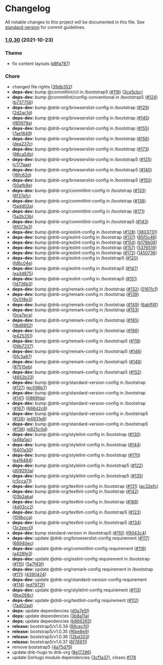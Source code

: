 # Changelog

All notable changes to this project will be documented in this file. See [standard-version](https://github.com/conventional-changelog/standard-version) for commit guidelines.

### [1.0.30](https://github.com/dnb-org/blocks/compare/bootstrap/v1.0.29...bootstrap/v1.0.30) (2021-10-23)


### Theme

* fix content layouts ([d8fa787](https://github.com/dnb-org/blocks/commit/d8fa78741b24e9f9157541f843578c86d9200cd5))


### Chore

* changed file rights ([39db352](https://github.com/dnb-org/blocks/commit/39db352e06ef6aa76e32c52c5ca704324260d00c))
* **deps-dev:** bump @commitlint/cli in /bootstrap5 ([#119](https://github.com/dnb-org/blocks/issues/119)) ([3ce5cbc](https://github.com/dnb-org/blocks/commit/3ce5cbc1dfdd1f9aeaa4774a661b4edccd6080a9))
* **deps-dev:** bump @commitlint/config-conventional in /bootstrap5 ([#124](https://github.com/dnb-org/blocks/issues/124)) ([b737758](https://github.com/dnb-org/blocks/commit/b737758ab891c7419e45e027b84e1ae8fe039b51))
* **deps-dev:** bump @dnb-org/browserslist-config in /bootstrap ([#129](https://github.com/dnb-org/blocks/issues/129)) ([2d2ac1d](https://github.com/dnb-org/blocks/commit/2d2ac1da2b0cea87e7c73dcc8101a1837c8cf6b9))
* **deps-dev:** bump @dnb-org/browserslist-config in /bootstrap ([#145](https://github.com/dnb-org/blocks/issues/145)) ([f85979a](https://github.com/dnb-org/blocks/commit/f85979ac9387da0555ac476dbbdf760943a78f55))
* **deps-dev:** bump @dnb-org/browserslist-config in /bootstrap ([#155](https://github.com/dnb-org/blocks/issues/155)) ([7ae1649](https://github.com/dnb-org/blocks/commit/7ae1649c34e035ba672662a31bb40b4cc6be1d8c))
* **deps-dev:** bump @dnb-org/browserslist-config in /bootstrap ([#156](https://github.com/dnb-org/blocks/issues/156)) ([dea237c](https://github.com/dnb-org/blocks/commit/dea237c44ee764600e4032feabe00520642abd40))
* **deps-dev:** bump @dnb-org/browserslist-config in /bootstrap ([#173](https://github.com/dnb-org/blocks/issues/173)) ([98ca54b](https://github.com/dnb-org/blocks/commit/98ca54bc340f76e31bed5b52dd21c34e35c03dd1))
* **deps-dev:** bump @dnb-org/browserslist-config in /bootstrap5 ([#125](https://github.com/dnb-org/blocks/issues/125)) ([c177aae](https://github.com/dnb-org/blocks/commit/c177aae65fd7a91df7c4ee51649ea8d1a056aadd))
* **deps-dev:** bump @dnb-org/browserslist-config in /bootstrap5 ([#140](https://github.com/dnb-org/blocks/issues/140)) ([16fc62d](https://github.com/dnb-org/blocks/commit/16fc62dd9548cbae969c2425181afb58955a78d7))
* **deps-dev:** bump @dnb-org/browserslist-config in /bootstrap5 ([#150](https://github.com/dnb-org/blocks/issues/150)) ([50afb9e](https://github.com/dnb-org/blocks/commit/50afb9e219ded76b4b9bc4d88510f607a5cc5f3c))
* **deps-dev:** bump @dnb-org/commitlint-config in /bootstrap ([#133](https://github.com/dnb-org/blocks/issues/133)) ([6f37efc](https://github.com/dnb-org/blocks/commit/6f37efcf6195017e25555753689a108fe03a3adc))
* **deps-dev:** bump @dnb-org/commitlint-config in /bootstrap ([#138](https://github.com/dnb-org/blocks/issues/138)) ([5add02a](https://github.com/dnb-org/blocks/commit/5add02aa024a9d0b7188ebdc568c16dc4f7ea043))
* **deps-dev:** bump @dnb-org/commitlint-config in /bootstrap ([#171](https://github.com/dnb-org/blocks/issues/171)) ([5a2b23b](https://github.com/dnb-org/blocks/commit/5a2b23be85c649ba3d94cb5f4c994cd5e4e25d96))
* **deps-dev:** bump @dnb-org/commitlint-config in /bootstrap5 ([#143](https://github.com/dnb-org/blocks/issues/143)) ([6f073e3](https://github.com/dnb-org/blocks/commit/6f073e30bb47e5563db93408ec746065721c24ae))
* **deps-dev:** bump @dnb-org/eslint-config in /bootstrap ([#128](https://github.com/dnb-org/blocks/issues/128)) ([3803731](https://github.com/dnb-org/blocks/commit/38037316c102b99e8b7eb02ce3c20e89548cef2a))
* **deps-dev:** bump @dnb-org/eslint-config in /bootstrap ([#137](https://github.com/dnb-org/blocks/issues/137)) ([85f5c46](https://github.com/dnb-org/blocks/commit/85f5c4640c3b51632809aec8316f80ccf924d757))
* **deps-dev:** bump @dnb-org/eslint-config in /bootstrap ([#154](https://github.com/dnb-org/blocks/issues/154)) ([b178b06](https://github.com/dnb-org/blocks/commit/b178b06ba855f85e77f5b35e94fb91710a629105))
* **deps-dev:** bump @dnb-org/eslint-config in /bootstrap ([#157](https://github.com/dnb-org/blocks/issues/157)) ([5376519](https://github.com/dnb-org/blocks/commit/53765197b7303952010560b769d51ee44ff0b5d8))
* **deps-dev:** bump @dnb-org/eslint-config in /bootstrap ([#172](https://github.com/dnb-org/blocks/issues/172)) ([1450736](https://github.com/dnb-org/blocks/commit/1450736d9affb7e5a271eaa08cec1ec0e7f537a6))
* **deps-dev:** bump @dnb-org/eslint-config in /bootstrap5 ([#120](https://github.com/dnb-org/blocks/issues/120)) ([fd6c04e](https://github.com/dnb-org/blocks/commit/fd6c04e7270e8fab249d83ee68a28080cb69c91b))
* **deps-dev:** bump @dnb-org/eslint-config in /bootstrap5 ([#147](https://github.com/dnb-org/blocks/issues/147)) ([ea3d875](https://github.com/dnb-org/blocks/commit/ea3d8753d7c6047b1d8b3007d66cbcac47382822))
* **deps-dev:** bump @dnb-org/eslint-config in /bootstrap5 ([#151](https://github.com/dnb-org/blocks/issues/151)) ([1d736b3](https://github.com/dnb-org/blocks/commit/1d736b37e18b017d43b8204848262e8d7b8ba3c6))
* **deps-dev:** bump @dnb-org/remark-config in /bootstrap ([#132](https://github.com/dnb-org/blocks/issues/132)) ([01611c1](https://github.com/dnb-org/blocks/commit/01611c1debdccfb300a5102bf958c0a80da64f20))
* **deps-dev:** bump @dnb-org/remark-config in /bootstrap ([#139](https://github.com/dnb-org/blocks/issues/139)) ([0c518e3](https://github.com/dnb-org/blocks/commit/0c518e3144c53fd71cd2a984d882766ae1784323))
* **deps-dev:** bump @dnb-org/remark-config in /bootstrap ([#149](https://github.com/dnb-org/blocks/issues/149)) ([6abff4f](https://github.com/dnb-org/blocks/commit/6abff4fec80eda74a84190b388a52f7fe890a461))
* **deps-dev:** bump @dnb-org/remark-config in /bootstrap ([#153](https://github.com/dnb-org/blocks/issues/153)) ([0ca7eca](https://github.com/dnb-org/blocks/commit/0ca7ecaec0bdb892d8aa169031a6c723e4e01d80))
* **deps-dev:** bump @dnb-org/remark-config in /bootstrap ([#165](https://github.com/dnb-org/blocks/issues/165)) ([18d9852](https://github.com/dnb-org/blocks/commit/18d9852dd457bfa285ecea2b8e8b15c4de6a6e6f))
* **deps-dev:** bump @dnb-org/remark-config in /bootstrap ([#166](https://github.com/dnb-org/blocks/issues/166)) ([e425351](https://github.com/dnb-org/blocks/commit/e425351d5b00fe0058040d0c65e6b16d1eb84c59))
* **deps-dev:** bump @dnb-org/remark-config in /bootstrap5 ([#118](https://github.com/dnb-org/blocks/issues/118)) ([09b7237](https://github.com/dnb-org/blocks/commit/09b7237578311218f4658e25d08fe26e4f171fd9))
* **deps-dev:** bump @dnb-org/remark-config in /bootstrap5 ([#146](https://github.com/dnb-org/blocks/issues/146)) ([5fc3a87](https://github.com/dnb-org/blocks/commit/5fc3a87e90f56373205472a7db375bee7c05ced5))
* **deps-dev:** bump @dnb-org/remark-config in /bootstrap5 ([#148](https://github.com/dnb-org/blocks/issues/148)) ([87515eb](https://github.com/dnb-org/blocks/commit/87515ebe4ce26a200aef0f4a2e02ca0f8d39cfe0))
* **deps-dev:** bump @dnb-org/remark-config in /bootstrap5 ([#152](https://github.com/dnb-org/blocks/issues/152)) ([4652b33](https://github.com/dnb-org/blocks/commit/4652b333a00ade916de347a9729d8a5278cf4659))
* **deps-dev:** bump @dnb-org/standard-version-config in /bootstrap ([#127](https://github.com/dnb-org/blocks/issues/127)) ([ec096b7](https://github.com/dnb-org/blocks/commit/ec096b78451c40c6dc61c91ee879f7534567016c))
* **deps-dev:** bump @dnb-org/standard-version-config in /bootstrap ([#141](https://github.com/dnb-org/blocks/issues/141)) ([0869fda](https://github.com/dnb-org/blocks/commit/0869fda1ef5f92a44c07e4c751ccaceb8198e388))
* **deps-dev:** bump @dnb-org/standard-version-config in /bootstrap ([#167](https://github.com/dnb-org/blocks/issues/167)) ([666d2c6](https://github.com/dnb-org/blocks/commit/666d2c6a61915bf3128742d875e4f45f0c8e62a8))
* **deps-dev:** bump @dnb-org/standard-version-config in /bootstrap5 ([#126](https://github.com/dnb-org/blocks/issues/126)) ([e4831e8](https://github.com/dnb-org/blocks/commit/e4831e89c4ee6fa3df3a879885946f5f090d5157))
* **deps-dev:** bump @dnb-org/standard-version-config in /bootstrap5 ([#136](https://github.com/dnb-org/blocks/issues/136)) ([e825c0d](https://github.com/dnb-org/blocks/commit/e825c0d0b259141f511c657560337aaf809f0c6c))
* **deps-dev:** bump @dnb-org/stylelint-config in /bootstrap ([#130](https://github.com/dnb-org/blocks/issues/130)) ([a48a1ac](https://github.com/dnb-org/blocks/commit/a48a1acd0516f33755d43ecddbe14536c869605c))
* **deps-dev:** bump @dnb-org/stylelint-config in /bootstrap ([#144](https://github.com/dnb-org/blocks/issues/144)) ([6401a30](https://github.com/dnb-org/blocks/commit/6401a30707c2a855b831b809494ab07af5cda149))
* **deps-dev:** bump @dnb-org/stylelint-config in /bootstrap ([#170](https://github.com/dnb-org/blocks/issues/170)) ([ea16484](https://github.com/dnb-org/blocks/commit/ea16484908d5e28f234b2dc1444e292316ad5062))
* **deps-dev:** bump @dnb-org/stylelint-config in /bootstrap5 ([#122](https://github.com/dnb-org/blocks/issues/122)) ([d09293a](https://github.com/dnb-org/blocks/commit/d09293aaa21fd1e5e4a7f2016af8619d15d2ebe4))
* **deps-dev:** bump @dnb-org/stylelint-config in /bootstrap5 ([#135](https://github.com/dnb-org/blocks/issues/135)) ([c5cca71](https://github.com/dnb-org/blocks/commit/c5cca7143140d3bf39fc921677dd2360952be273))
* **deps-dev:** bump @dnb-org/textlint-config in /bootstrap ([#131](https://github.com/dnb-org/blocks/issues/131)) ([ac32efc](https://github.com/dnb-org/blocks/commit/ac32efc5261e96290681555af3ed06eb3690f3a6))
* **deps-dev:** bump @dnb-org/textlint-config in /bootstrap ([#142](https://github.com/dnb-org/blocks/issues/142)) ([03b2aba](https://github.com/dnb-org/blocks/commit/03b2aba3ac3a56017cbbf309380341ae5ba60680))
* **deps-dev:** bump @dnb-org/textlint-config in /bootstrap ([#168](https://github.com/dnb-org/blocks/issues/168)) ([4d03cc2](https://github.com/dnb-org/blocks/commit/4d03cc27a3661b6594a963f49a1b68ee6e720daa))
* **deps-dev:** bump @dnb-org/textlint-config in /bootstrap5 ([#123](https://github.com/dnb-org/blocks/issues/123)) ([109bcca](https://github.com/dnb-org/blocks/commit/109bcca30eae2c57f9c068bf9c8724553f426e19))
* **deps-dev:** bump @dnb-org/textlint-config in /bootstrap5 ([#134](https://github.com/dnb-org/blocks/issues/134)) ([3c2eec0](https://github.com/dnb-org/blocks/commit/3c2eec084b1b13ef7eb15ee659ea3b2bec62aed6))
* **deps-dev:** bump standard-version in /bootstrap5 ([#110](https://github.com/dnb-org/blocks/issues/110)) ([f9043c4](https://github.com/dnb-org/blocks/commit/f9043c46312193f420163039da0f8052135eab8d))
* **deps-dev:** update @dnb-org/browserslist-config requirement ([#117](https://github.com/dnb-org/blocks/issues/117)) ([68940ec](https://github.com/dnb-org/blocks/commit/68940ec76c7ae10d36f215ce85f4797701ccb839))
* **deps-dev:** update @dnb-org/commitlint-config requirement ([#116](https://github.com/dnb-org/blocks/issues/116)) ([a428fe3](https://github.com/dnb-org/blocks/commit/a428fe3ae5079ad47ef0a637b14ed49cf0dd64c0))
* **deps-dev:** update @dnb-org/eslint-config requirement in /bootstrap ([#115](https://github.com/dnb-org/blocks/issues/115)) ([5a7f43f](https://github.com/dnb-org/blocks/commit/5a7f43f9cc10f0beeff1012516b3c371238652dd))
* **deps-dev:** update @dnb-org/remark-config requirement in /bootstrap ([#111](https://github.com/dnb-org/blocks/issues/111)) ([4390424](https://github.com/dnb-org/blocks/commit/439042443ceea99a9a75acbae69ba2cd36652554))
* **deps-dev:** update @dnb-org/standard-version-config requirement ([#114](https://github.com/dnb-org/blocks/issues/114)) ([ed7972f](https://github.com/dnb-org/blocks/commit/ed7972f17cbf7709920cbf735cb984827294044a))
* **deps-dev:** update @dnb-org/stylelint-config requirement ([#113](https://github.com/dnb-org/blocks/issues/113)) ([6be268c](https://github.com/dnb-org/blocks/commit/6be268c1d56bf15f1ab6aaab264b17acb5c478aa))
* **deps-dev:** update @dnb-org/textlint-config requirement ([#112](https://github.com/dnb-org/blocks/issues/112)) ([7ad02ad](https://github.com/dnb-org/blocks/commit/7ad02ad7119680ee53d71f663ff6aed8709e3f0d))
* **deps:** update dependencies ([d0a7e5f](https://github.com/dnb-org/blocks/commit/d0a7e5ff8e0e6ab4a51ef3d9c9926dfa6df6415d))
* **deps:** update dependencies ([3b8a11a](https://github.com/dnb-org/blocks/commit/3b8a11a2c63e37083b854969682baa77870f12d6))
* **deps:** update dependencies ([b866265](https://github.com/dnb-org/blocks/commit/b86626560239a475b73a8d4c7ec8fa762271bba0))
* **release:** bootstrap5/v1.0.34 ([89cec10](https://github.com/dnb-org/blocks/commit/89cec10ff89af5084998167cf91c46504c878465))
* **release:** bootstrap5/v1.0.35 ([f6be8e9](https://github.com/dnb-org/blocks/commit/f6be8e9dae1a5e1262ed894aa5b28ff3da1b925d))
* **release:** bootstrap5/v1.0.36 ([12bd203](https://github.com/dnb-org/blocks/commit/12bd20305a6de4c3c6a91ca13c9e847d35a2af7d))
* **release:** bootstrap5/v1.0.37 ([6f76911](https://github.com/dnb-org/blocks/commit/6f76911a6207bd6d9ec0be3db7f13abb52fe1785))
* remove bootstrap5 ([4a75d79](https://github.com/dnb-org/blocks/commit/4a75d79a9abcbf95ecbe2b3bd2c034f71b68d734))
* update dnb-hugo to dnb-org ([8e17286](https://github.com/dnb-org/blocks/commit/8e1728678a7c2ea015514f99f9e1fcd3c2164322))
* update GoHugo module dependencies ([3cf1a37](https://github.com/dnb-org/blocks/commit/3cf1a3734831f152bc844e9ecdb1186dcb9cc9ca)), closes [#178](https://github.com/dnb-org/blocks/issues/178)
